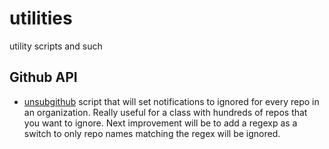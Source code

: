 # utilities

utility scripts and such

## Github API

- [unsubgithub](./unsubgithub) script that will set notifications to
  ignored for every repo in an organization.  Really useful for a
  class with hundreds of repos that you want to ignore.  Next
  improvement will be to add a regexp as a switch to only repo names
  matching the regex will be ignored.
